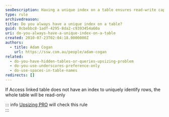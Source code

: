 ```yaml
---
seoDescription: Having a unique index on a table ensures read-write capabilities and improves query performance in Access databases.
type: rule
archivedreason:
title: Do you always have a unique index on a table?
guid: 0cbebbc8-1adf-4295-8da2-c9393454a60a
uri: do-you-always-have-a-unique-index-on-a-table
created: 2010-07-23T02:04:18.0000000Z
authors:
  - title: Adam Cogan
    url: https://ssw.com.au/people/adam-cogan
related:
  - do-you-have-hidden-tables-or-queries-upsizing-problem
  - do-you-use-underscores-preference-only
  - do-use-spaces-in-table-names
redirects: []
---
```


If Access linked table does not have an index to uniquely identify rows, the whole table will be read-only

::: info
[Upsizing PRO](http://www.ssw.com.au/ssw/UpsizingPRO) will check this rule  
:::

<!--endintro-->
